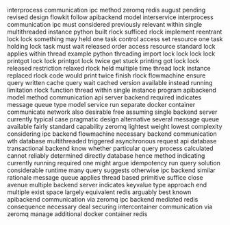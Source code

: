 interprocess communication ipc method zeromq redis august pending revised design flowkit follow apibackend model interservice interprocess communication ipc must considered previously relevant within single multithreaded instance python built rlock sufficed rlock implement reentrant lock lock something may held one task control access set resource one task holding lock task must wait released order access resource standard lock applies within thread example python threading import lock lock lock lock printgot lock lock printgot lock twice get stuck printing got lock lock released restriction relaxed rlock held multiple time thread lock instance replaced rlock code would print twice finish rlock flowmachine ensure query written cache query wait cached version available instead running limitation rlock function thread within single instance program apibackend model method communication api server backend required indicates message queue type model service run separate docker container communicate network also desirable free assuming single backend server currently typical case pragmatic design alternative several message queue available fairly standard capability zeromq lightest weight lowest complexity considering ipc backend flowmachine necessary backend communication wth database multithreaded triggered asynchronous request api database transactional backend know whether particular query process calculated cannot reliably determined directly database hence method indicating currently running required one might argue idempotency run query solution considerable runtime many query suggests otherwise ipc backend similar rationale message queue applies thread based primitive suffice close avenue multiple backend server indicates keyvalue type approach end multiple exist space largely equivalent redis arguably best known apibackend communication via zeromq ipc backend mediated redis consequence necessary deal securing intercontainer communication via zeromq manage additional docker container redis